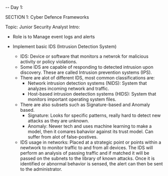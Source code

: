 -- Day 1: 

SECTION 1: Cyber Defence Frameworks

Topic: Junior Security Analyst Intro:
  - Role is to Manage event logs and alerts

    
  - Implement basic IDS (Intrusion Detection System)
      - IDS: Device or software that monitors a netwrok for malicious activity or policy violations.
      - Some IDS are capable of responding to detected intrusion upon discovery. These are called Intrusion prevention systems (IPS).
      - There are alot of different IDS, most common classifications are:
          - Network intrusion detection systems (NIDS): System that analyzes incoming network and traffic.
          - Host-based intrusion deetection systems (HIDS): System that monitors important operating system files.
      - There are also subsets such as Signature-based and Anomaly based.
          - Signature: Looks for specific patterns, really hard to detect new attacks as they are unknown.
          - Anomaly: Newer tech and uses machine learning to make a model, then it comares bahavior against its trust model. Can suffer from alot of false-postives.
      - IDS usage in networks: Placed at a strategic point or points within a newtwork to monitor traffic to and from all devices. The IDS will perform an analysis of passing traffic and if matched
        it will be passed on the subnets to the library of known attacks. Once it is identified or abnormal behavior is sensed, the alert can then be sent to the administrator.
      
